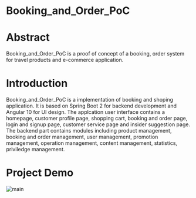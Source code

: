 # Booking_and_Order_PoC

# Abstract
Booking_and_Order_PoC is a proof of concept of a booking, order system for travel products and e-commerce application.

# Introduction
Booking_and_Order_PoC is a implementation of booking and shoping application. It is based on Spring Boot 2 for backend development and Angular 10 for UI design.
The applcation user interface contains a homepage, customer profile page, shopping cart, booking and order page, login and signup page, customer service  page and insider suggestion page. The backend part contains modules including product management, booking and order management, user management, promotion management, operation management, content management, statistics, priviledge management.

# Project Demo
![main](https://github.com/bryanltj/Booking_PoC/blob/main/img.png)

